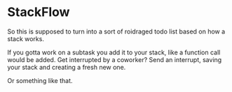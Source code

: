 # StackFlow

So this is supposed to turn into a sort of roidraged todo list based on how a stack works. 

If you gotta work on a subtask you add it to your stack, like a function call would be added. Get interrupted by a coworker?
Send an interrupt, saving your stack and creating a fresh new one.

Or something like that.
